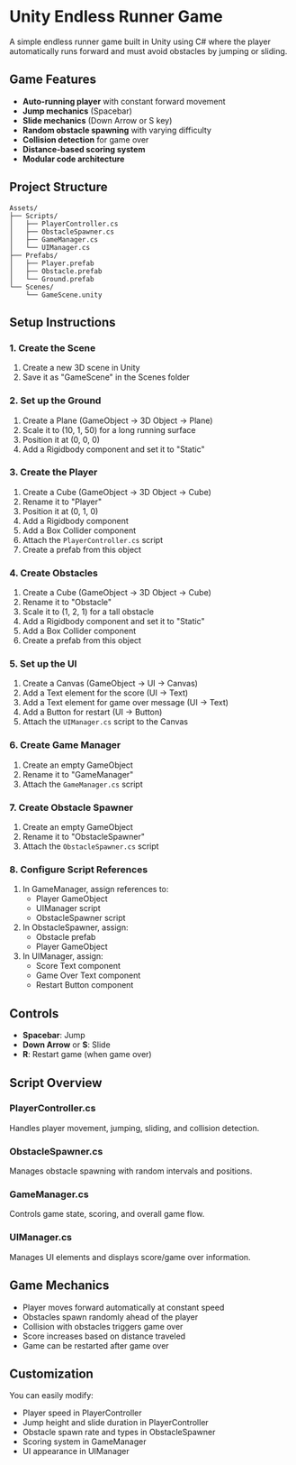 # Unity Endless Runner Game

A simple endless runner game built in Unity using C# where the player automatically runs forward and must avoid obstacles by jumping or sliding.

## Game Features

- **Auto-running player** with constant forward movement
- **Jump mechanics** (Spacebar)
- **Slide mechanics** (Down Arrow or S key)
- **Random obstacle spawning** with varying difficulty
- **Collision detection** for game over
- **Distance-based scoring system**
- **Modular code architecture**

## Project Structure

```
Assets/
├── Scripts/
│   ├── PlayerController.cs
│   ├── ObstacleSpawner.cs
│   ├── GameManager.cs
│   └── UIManager.cs
├── Prefabs/
│   ├── Player.prefab
│   ├── Obstacle.prefab
│   └── Ground.prefab
└── Scenes/
    └── GameScene.unity
```

## Setup Instructions

### 1. Create the Scene
1. Create a new 3D scene in Unity
2. Save it as "GameScene" in the Scenes folder

### 2. Set up the Ground
1. Create a Plane (GameObject → 3D Object → Plane)
2. Scale it to (10, 1, 50) for a long running surface
3. Position it at (0, 0, 0)
4. Add a Rigidbody component and set it to "Static"

### 3. Create the Player
1. Create a Cube (GameObject → 3D Object → Cube)
2. Rename it to "Player"
3. Position it at (0, 1, 0)
4. Add a Rigidbody component
5. Add a Box Collider component
6. Attach the `PlayerController.cs` script
7. Create a prefab from this object

### 4. Create Obstacles
1. Create a Cube (GameObject → 3D Object → Cube)
2. Rename it to "Obstacle"
3. Scale it to (1, 2, 1) for a tall obstacle
4. Add a Rigidbody component and set it to "Static"
5. Add a Box Collider component
6. Create a prefab from this object

### 5. Set up the UI
1. Create a Canvas (GameObject → UI → Canvas)
2. Add a Text element for the score (UI → Text)
3. Add a Text element for game over message (UI → Text)
4. Add a Button for restart (UI → Button)
5. Attach the `UIManager.cs` script to the Canvas

### 6. Create Game Manager
1. Create an empty GameObject
2. Rename it to "GameManager"
3. Attach the `GameManager.cs` script

### 7. Create Obstacle Spawner
1. Create an empty GameObject
2. Rename it to "ObstacleSpawner"
3. Attach the `ObstacleSpawner.cs` script

### 8. Configure Script References
1. In GameManager, assign references to:
   - Player GameObject
   - UIManager script
   - ObstacleSpawner script
2. In ObstacleSpawner, assign:
   - Obstacle prefab
   - Player GameObject
3. In UIManager, assign:
   - Score Text component
   - Game Over Text component
   - Restart Button component

## Controls

- **Spacebar**: Jump
- **Down Arrow** or **S**: Slide
- **R**: Restart game (when game over)

## Script Overview

### PlayerController.cs
Handles player movement, jumping, sliding, and collision detection.

### ObstacleSpawner.cs
Manages obstacle spawning with random intervals and positions.

### GameManager.cs
Controls game state, scoring, and overall game flow.

### UIManager.cs
Manages UI elements and displays score/game over information.

## Game Mechanics

- Player moves forward automatically at constant speed
- Obstacles spawn randomly ahead of the player
- Collision with obstacles triggers game over
- Score increases based on distance traveled
- Game can be restarted after game over

## Customization

You can easily modify:
- Player speed in PlayerController
- Jump height and slide duration in PlayerController
- Obstacle spawn rate and types in ObstacleSpawner
- Scoring system in GameManager
- UI appearance in UIManager
